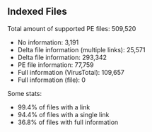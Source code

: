## Indexed Files

<!--FileStats-->
Total amount of supported PE files: 509,520

* No information: 3,191
* Delta file information (multiple links): 25,571
* Delta file information: 293,342
* PE file information: 77,759
* Full information (VirusTotal): 109,657
* Full information (file): 0

Some stats:

* 99.4% of files with a link
* 94.4% of files with a single link
* 36.8% of files with full information
<!--/FileStats-->
